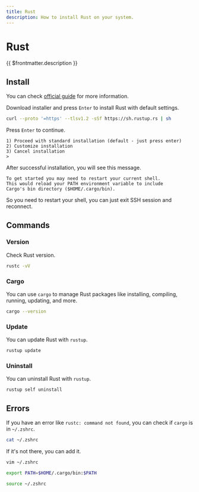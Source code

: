 ```yaml
---
title: Rust
description: How to install Rust on your system.
---
```


# Rust

{{ $frontmatter.description }}

## Install

You can check [official guide](https://www.rust-lang.org/tools/install) for more information.

Download installer and press `Enter` to install Rust with default settings.

```sh
curl --proto '=https' --tlsv1.2 -sSf https://sh.rustup.rs | sh
```

Press `Enter` to continue.

```sh:output
1) Proceed with standard installation (default - just press enter)
2) Customize installation
3) Cancel installation
>
```

After successful installation, you will see this message.

```sh:output
To get started you may need to restart your current shell.
This would reload your PATH environment variable to include
Cargo's bin directory ($HOME/.cargo/bin).
```

So you need to restart your shell, you can just exit SSH session and reconnect.

## Commands

### Version

Check Rust version.

```sh
rustc -vV
```

### Cargo

You can use `cargo` to manage Rust packages like installing, compiling, running, updating, and more.

```sh
cargo --version
```

### Update

You can update Rust with `rustup`.

```sh
rustup update
```

### Uninstall

You can uninstall Rust with `rustup`.

```sh
rustup self uninstall
```

## Errors

If you have an error like `rustc: command not found`, you can check if `cargo` is in `~/.zshrc`.

```sh
cat ~/.zshrc
```

If it's not there, you can add it.

```sh
vim ~/.zshrc
```

```sh [~/.zshrc]
export PATH=$HOME/.cargo/bin:$PATH
```

```sh
source ~/.zshrc
```
